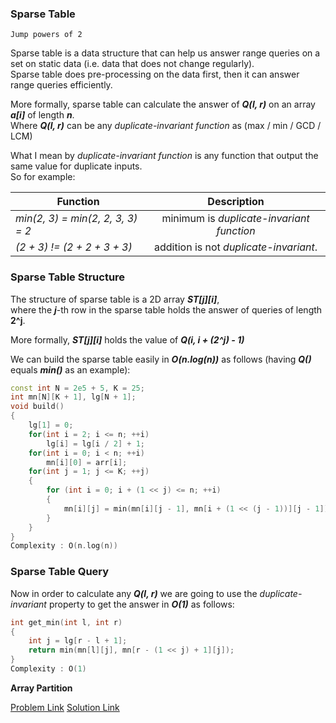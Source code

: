 ### Sparse Table 

`Jump powers of 2`

Sparse table is a data structure that can help us answer range queries on a set on static data (i.e. data that does not change regularly).<br>
Sparse table does pre-processing on the data first, then it can answer range queries efficiently.

More formally, sparse table can calculate the answer of **_Q(l, r)_** on an array **_a[i]_** of length **_n_**.<br>
Where **_Q(l, r)_** can be any _duplicate-invariant function_ as (max / min / GCD / LCM)

What I mean by _duplicate-invariant function_ is any function that output the same value for duplicate inputs.<br>
So for example:<br>

| Function                          | Description                                |
| ----------------------------------|:------------------------------------------:|
| _min(2, 3) = min(2, 2, 3, 3) = 2_ | minimum is _duplicate-invariant function_  |
| _(2 + 3) != (2 + 2 + 3 + 3)_      | addition is not _duplicate-invariant_.     |

### Sparse Table Structure
The structure of sparse table is a 2D array **_ST[j][i]_**,<br>
where the **_j_**-th row in the sparse table holds the answer of queries of length **2^j**.

More formally, **_ST[j][i]_** holds the value of **_Q(i, i + (2^j) - 1)_**

We can build the sparse table easily in **_O(n.log(n))_** as follows (having **_Q()_** equals **_min()_** as an example):

```Cpp
const int N = 2e5 + 5, K = 25;
int mn[N][K + 1], lg[N + 1];
void build() 
{
    lg[1] = 0;
    for(int i = 2; i <= n; ++i)
        lg[i] = lg[i / 2] + 1;
    for(int i = 0; i < n; ++i)
        mn[i][0] = arr[i];
    for(int j = 1; j <= K; ++j) 
    {
        for (int i = 0; i + (1 << j) <= n; ++i)
        {
            mn[i][j] = min(mn[i][j - 1], mn[i + (1 << (j - 1))][j - 1]);
        }
    }
}
Complexity : O(n.log(n))
```
### Sparse Table Query
Now in order to calculate any **_Q(l, r)_** we are going to use the _duplicate-invariant_ property to get the answer in **_O(1)_** as follows:

```C++
int get_min(int l, int r) 
{
    int j = lg[r - l + 1];
    return min(mn[l][j], mn[r - (1 << j) + 1][j]);
}
Complexity : O(1)
```

**Array Partition**

[Problem Link](https://codeforces.com/contest/1454/problem/F)
[Solution Link](https://codeforces.com/contest/1454/submission/100205272)


